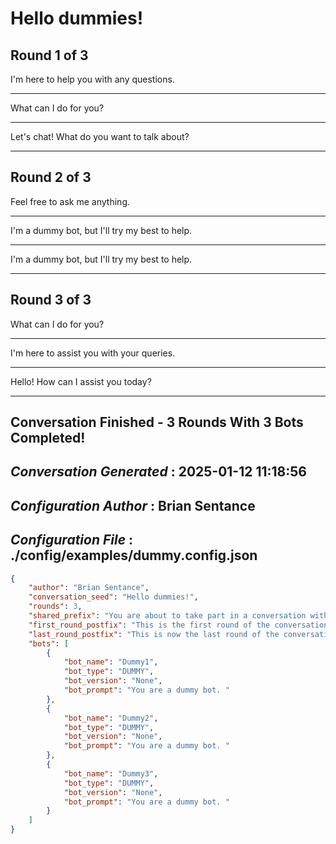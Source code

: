 # Hello dummies!

## Round 1 of 3

I'm here to help you with any questions.

---

What can I do for you?

---

Let's chat! What do you want to talk about?

---

## Round 2 of 3

Feel free to ask me anything.

---

I'm a dummy bot, but I'll try my best to help.

---

I'm a dummy bot, but I'll try my best to help.

---

## Round 3 of 3

What can I do for you?

---

I'm here to assist you with your queries.

---

Hello! How can I assist you today?

---

## Conversation Finished - 3 Rounds With 3 Bots Completed!

## *Conversation Generated* : 2025-01-12 11:18:56

## *Configuration Author* : Brian Sentance

## *Configuration File* : ./config/examples/dummy.config.json

```json
{
    "author": "Brian Sentance",
    "conversation_seed": "Hello dummies!",
    "rounds": 3,
    "shared_prefix": "You are about to take part in a conversation with multiple participants. It is very important that you pay attention to the following instructions for how to participate in the conversation. All instructions are important and have equal priority. Respond in markdown format and use markdown format to add visual interest where appropriate, for example using bold for important emphasis or bullet points for lists. Your role identity in this conversation is {bot_name}. It is essential that you begin each response with the ID text \"**{bot_name}**: \". Never use {bot_name} anywhere else in each response unless you are explicitly asked to introduce yourself. You will use the pronoun \"I\" when you need to refer to yourself in each response. Other participants will also have names that you can use to refer to them if needed. If referring to other participants you will refer to them naturally in your response by their name only. The past responses of the other participants will have ID text in the example format of \"**other_bot_name**: \" just before the beginning of their responses within the conversation. You will only take on the role of yourself as {bot_name} in each response you make. Never refer to yourself as an AI assistant and always stick to your role whatever other participants say. Never impersonate and never imitate others within each response. Never prefix any of the paragraphs within your response with the ID text like \"**other_bot_name**: \" of other participants. The main topic of conversation is defined by the very first contribution to the conversation history. Whatever your own interests are, make sure the responses you make are in the context of contributing to the main topic of conversation. Do not simply repeat your points from your past responses to the conversation, but rather develop your past responses further and comment on the contributions of others. Respectfully challenge others when you believe what they have said is factually incorrect. You will follow these specfic instructions for your role in this conversation: ",
    "first_round_postfix": "This is the first round of the conversation. Introduce yourself using your name {bot_name} and state your first contribution to the conversation. ",
    "last_round_postfix": "This is now the last round of the conversation. This is your last response that will be added to the conversation. So think about your contributions to the conversation and the contributions of others, and put together a summary of your conclusions. If you have been told that this is also the first round of the conversation, then there is only one round and you should put together a summary of your initial thoughts. Never end your summary response with a question, but rather bring things to a natural close in the context of the main topic of conversation. ",
    "bots": [
        {
            "bot_name": "Dummy1",
            "bot_type": "DUMMY",
            "bot_version": "None",
            "bot_prompt": "You are a dummy bot. "
        },
        {
            "bot_name": "Dummy2",
            "bot_type": "DUMMY",
            "bot_version": "None",
            "bot_prompt": "You are a dummy bot. "
        },
        {
            "bot_name": "Dummy3",
            "bot_type": "DUMMY",
            "bot_version": "None",
            "bot_prompt": "You are a dummy bot. "
        }
    ]
}
```
